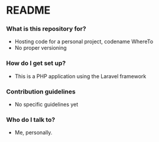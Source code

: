 # README #

### What is this repository for? ###

* Hosting code for a personal project, codename WhereTo
* No proper versioning

### How do I get set up? ###

* This is a PHP application using the Laravel framework

### Contribution guidelines ###

* No specific guidelines yet

### Who do I talk to? ###

* Me, personally.